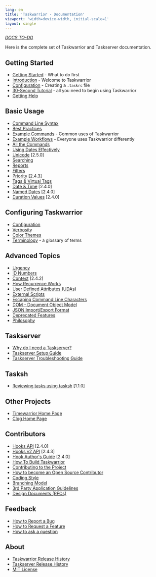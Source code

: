 ```yaml
---
lang: en
title: 'Taskwarrior - Documentation'
viewport: 'width=device-width, initial-scale=1'
layout: single
---
```


[*DOCS TO-DO*](/docs/todo)

Here is the complete set of Taskwarrior and Taskserver documentation.

## Getting Started

-   [Getting Started](/docs/start) - What to do first
-   [Introduction](/docs/introduction) - Welcome to Taskwarrior
-   [Configuration](/docs/configuration) - Creating a `.taskrc` file
-   [30-Second Tutorial](/docs/30second) - all you need to begin using Taskwarrior
-   [Getting Help](/docs/help)

## Basic Usage

-   [Command Line Syntax](/docs/syntax)
-   [Best Practices](/docs/best-practices)
-   [Example Commands](/docs/examples) - Common uses of Taskwarrior
-   [Example Workflows](/docs/workflow) - Everyone uses Taskwarrior differently
-   [All the Commands](/docs/commands/)
-   [Using Dates Effectively](/docs/using_dates)
-   [Unicode](/docs/unicode) [2.5.0]
-   [Searching](/docs/searching)
-   [Reports](/docs/report)
-   [Filters](/docs/filter)
-   [Priority](/docs/priority) [2.4.3]
-   [Tags & Virtual Tags](/docs/tags)
-   [Date & Time](/docs/dates) [2.4.0]
-   [Named Dates](/docs/named_dates) [2.4.0]
-   [Duration Values](/docs/durations) [2.4.0]

## Configuring Taskwarrior

-   [Configuration](/docs/configuration)
-   [Verbosity](/docs/verbosity)
-   [Color Themes](/docs/themes)
-   [Terminology](/docs/terminology) - a glossary of terms

## Advanced Topics

-   [Urgency](/docs/urgency)
-   [ID Numbers](/docs/ids)
-   [Context](/docs/context) [2.4.2]
-   [How Recurrence Works](/docs/recurrence)
-   [User Defined Attributes (UDAs)](/docs/udas)
-   [External Scripts](/tools/)
-   [Escaping Command Line Characters](/docs/escapes)
-   [DOM - Document Object Model](/docs/dom)
-   [JSON Import/Export Format](/docs/design/task)
-   [Deprecated Features](/docs/deprecated)
-   [Philosophy](/docs/philosophy)

## Taskserver
-   [Why do I need a Taskserver?](/docs/taskserver/why)
-   [Taskserver Setup Guide](https://gothenburgbitfactory.github.io/taskserver-setup/)
-   [Taskserver Troubleshooting Guide](https://gothenburgbitfactory.github.io/taskserver-troubleshooting/)

## Tasksh
-   [Reviewing tasks using tasksh](/docs/review) [1.1.0]

## Other Projects
-   [Timewarrior Home Page](https://timewarrior.net)
-   [Clog Home Page](/docs/clog/index)

## Contributors
-   [Hooks API](/docs/hooks) [2.4.0]
-   [Hooks v2 API](/docs/hooks2) [2.4.3]
-   [Hook Author\'s Guide](/docs/hooks_guide) [2.4.0]
-   [How To Build Taskwarrior](/docs/build)
-   [Contributing to the Project](/docs/contribute)
-   [How to become an Open Source Contributor](/docs/first_time)
-   [Coding Style](/docs/coding_style)
-   [Branching Model](/docs/branching)
-   [3rd Party Application Guidelines](/docs/3rd-party)
-   [Design Documents (RFCs)](/docs/design/)

## Feedback
-   [How to Report a Bug](/docs/bugs)
-   [How to Request a Feature](/docs/features)
-   [How to ask a question](http://www.catb.org/esr/faqs/smart-questions)

## About
-   [Taskwarrior Release History](/docs/history)
-   [Taskserver Release History](/docs/history_td)
-   [MIT License](/docs/license)
